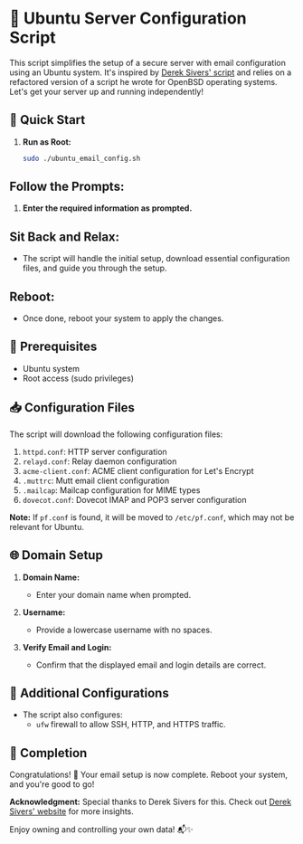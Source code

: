 # 📧 Ubuntu Server Configuration Script

This script simplifies the setup of a secure server with email configuration using an Ubuntu system. It's inspired by [Derek Sivers' script](https://sive.rs/ti) and relies on a refactored version of a script he wrote for OpenBSD operating systems. Let's get your server up and running independently!

## 🚀 Quick Start

1. **Run as Root:**
   ```bash
   sudo ./ubuntu_email_config.sh

## Follow the Prompts:

1. **Enter the required information as prompted.**

## Sit Back and Relax:

- The script will handle the initial setup, download essential configuration files, and guide you through the setup.

## Reboot:

- Once done, reboot your system to apply the changes.

## 🧰 Prerequisites
- Ubuntu system
- Root access (sudo privileges)

## 📥 Configuration Files
The script will download the following configuration files:

1. `httpd.conf`: HTTP server configuration
2. `relayd.conf`: Relay daemon configuration
3. `acme-client.conf`: ACME client configuration for Let's Encrypt
4. `.muttrc`: Mutt email client configuration
5. `.mailcap`: Mailcap configuration for MIME types
6. `dovecot.conf`: Dovecot IMAP and POP3 server configuration

**Note:** If `pf.conf` is found, it will be moved to `/etc/pf.conf`, which may not be relevant for Ubuntu.

## 🌐 Domain Setup
1. **Domain Name:**
   - Enter your domain name when prompted.

2. **Username:**
   - Provide a lowercase username with no spaces.

3. **Verify Email and Login:**
   - Confirm that the displayed email and login details are correct.

## 🔧 Additional Configurations
- The script also configures:
  - `ufw` firewall to allow SSH, HTTP, and HTTPS traffic.

## 🎉 Completion
Congratulations! 🎊 Your email setup is now complete. Reboot your system, and you're good to go!

**Acknowledgment:**
Special thanks to Derek Sivers for this. Check out [Derek Sivers' website](https://sive.rs) for more insights.

Enjoy owning and controlling your own data! 📬✨
